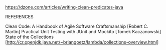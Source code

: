
https://dzone.com/articles/writing-clean-predicates-java

REFERENCES

Clean Code: A Handbook of Agile Software Craftsmanship [Robert C. Martin]
Practical Unit Testing with JUnit and Mockito [Tomek Kaczanowski]
State of the Collections [http://cr.openjdk.java.net/~briangoetz/lambda/collections-overview.html]
